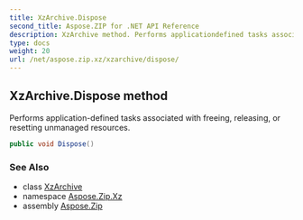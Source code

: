 ```yaml
---
title: XzArchive.Dispose
second_title: Aspose.ZIP for .NET API Reference
description: XzArchive method. Performs applicationdefined tasks associated with freeing releasing or resetting unmanaged resources
type: docs
weight: 20
url: /net/aspose.zip.xz/xzarchive/dispose/
---
```

## XzArchive.Dispose method

Performs application-defined tasks associated with freeing, releasing, or resetting unmanaged resources.

```csharp
public void Dispose()
```

### See Also

* class [XzArchive](../)
* namespace [Aspose.Zip.Xz](../../xzarchive/)
* assembly [Aspose.Zip](../../../)


